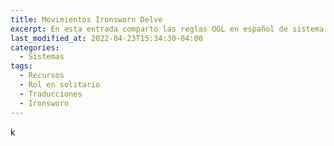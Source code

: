 ```yaml
---
title: Movimientos Ironsworn Delve
excerpt: En esta entrada comparto las reglas OGL en español de sistema Year Zero Engine. Este sistema es utilizado por juegos como:  Mutant: Year Zero, Coriolis - The Third Horizon, Tales from the Loop, y Forbidden Lands.
last_modified_at: 2022-04-23T15:34:30-04:00
categories:
  - Sistemas
tags:
  - Recursos
  - Rol en solitario
  - Traducciones
  - Ironsworn
---
```

k
